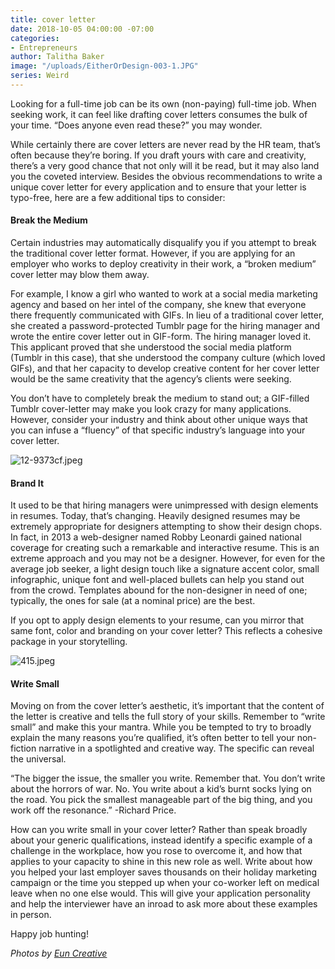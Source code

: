 ```yaml
---
title: cover letter
date: 2018-10-05 04:00:00 -07:00
categories:
- Entrepreneurs
author: Talitha Baker
image: "/uploads/EitherOrDesign-003-1.JPG"
series: Weird
---
```


Looking for a full-time job can be its own (non-paying) full-time job. When seeking work, it can feel like drafting cover letters consumes the bulk of your time. “Does anyone even read these?” you may wonder.
 
While certainly there are cover letters are never read by the HR team, that’s often because they’re boring. If you draft yours with care and creativity, there’s a very good chance that not only will it be read, but it may also land you the coveted interview. Besides the obvious recommendations to write a unique cover letter for every application and to ensure that your letter is typo-free, here are a few additional tips to consider:
 
#### Break the Medium

Certain industries may automatically disqualify you if you attempt to break the traditional cover letter format. However, if you are applying for an employer who works to deploy creativity in their work, a “broken medium” cover letter may blow them away.
 
For example, I know a girl who wanted to work at a social media marketing agency and based on her intel of the company, she knew that everyone there frequently communicated with GIFs. In lieu of a traditional cover letter, she created a password-protected Tumblr page for the hiring manager and wrote the entire cover letter out in GIF-form. The hiring manager loved it. This applicant proved that she understood the social media platform (Tumblr in this case), that she understood the company culture (which loved GIFs), and that her capacity to develop creative content for her cover letter would be the same creativity that the agency’s clients were seeking.
 
You don’t have to completely break the medium to stand out; a GIF-filled Tumblr cover-letter may make you look crazy for many applications. However, consider your industry and think about other unique ways that you can infuse a “fluency” of that specific industry’s language into your cover letter.

![12-9373cf.jpeg](/uploads/12-9373cf.jpeg)
 
#### Brand It 

It used to be that hiring managers were unimpressed with design elements in resumes. Today, that’s changing. Heavily designed resumes may be extremely appropriate for designers attempting to show their design chops. In fact, in 2013 a web-designer named Robby Leonardi gained national coverage for creating such a remarkable and interactive resume. This is an extreme approach and you may not be a designer. However, for even for the average job seeker, a light design touch like a signature accent color, small infographic, unique font and well-placed bullets can help you stand out from the crowd. Templates abound for the non-designer in need of one; typically, the ones for sale (at a nominal price) are the best.
 
If you opt to apply design elements to your resume, can you mirror that same font, color and branding on your cover letter? This reflects a cohesive package in your storytelling.

![415.jpeg](/uploads/415.jpeg)
 
#### Write Small

Moving on from the cover letter’s aesthetic, it’s important that the content of the letter is creative and tells the full story of your skills. Remember to “write small” and make this your mantra. While you be tempted to try to broadly explain the many reasons you’re qualified, it’s often better to tell your non-fiction narrative in a spotlighted and creative way. The specific can reveal the universal.
 
“The bigger the issue, the smaller you write. Remember that. You don’t write about the horrors of war. No. You write about a kid’s burnt socks lying on the road. You pick the smallest manageable part of the big thing, and you work off the resonance.” -Richard Price.
 
How can you write small in your cover letter? Rather than speak broadly about your generic qualifications, instead identify a specific example of a challenge in the workplace, how you rose to overcome it, and how that applies to your capacity to shine in this new role as well. Write about how you helped your last employer saves thousands on their holiday marketing campaign or the time you stepped up when your co-worker left on medical leave when no one else would. This will give your application personality and help the interviewer have an inroad to ask more about these examples in person.

Happy job hunting!

_Photos by [Eun Creative](http://www.euncreative.com/)_